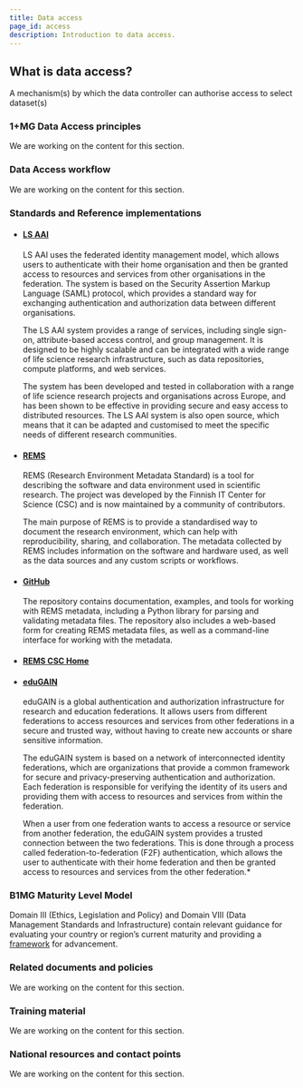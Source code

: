 ```yaml
---
title: Data access
page_id: access
description: Introduction to data access.
---
```


## What is data access?

A mechanism(s) by which the data controller can authorise access to select dataset(s)

### 1+MG Data Access principles

We are working on the content for this section.

### Data Access workflow

We are working on the content for this section.

### Standards and Reference implementations

* #### [LS AAI](https://elixir-europe.org/platforms/compute/aai/overview) 

    LS AAI uses the federated identity management model, which allows users to authenticate with their home organisation and then be granted access to resources and services from other organisations in the federation. The system is based on the Security Assertion Markup Language (SAML) protocol, which provides a standard way for exchanging authentication and authorization data between different organisations.

    The LS AAI system provides a range of services, including single sign-on, attribute-based access control, and group management. It is designed to be highly scalable and can be integrated with a wide range of life science research infrastructure, such as data repositories, compute platforms, and web services.

    The system has been developed and tested in collaboration with a range of life science research projects and organisations across Europe, and has been shown to be effective in providing secure and easy access to distributed resources. The LS AAI system is also open source, which means that it can be adapted and customised to meet the specific needs of different research communities.


* #### [REMS](https://rems-demo.rahtiapp.fi/)

    REMS (Research Environment Metadata Standard) is a tool for describing the software and data environment used in scientific research. The project was developed by the Finnish IT Center for Science (CSC) and is now maintained by a community of contributors.

    The main purpose of REMS is to provide a standardised way to document the research environment, which can help with reproducibility, sharing, and collaboration. The metadata collected by REMS includes information on the software and hardware used, as well as the data sources and any custom scripts or workflows.

* #### [GitHub](https://github.com/CSCfi/rems/)

    The repository contains documentation, examples, and tools for working with REMS metadata, including a Python library for parsing and validating metadata files. The repository also includes a web-based form for creating REMS metadata files, as well as a command-line interface for working with the metadata.

* #### [REMS CSC Home](https://www.csc.fi/en/rems-kayttovaltuuksien-hallintajarjestelma)

* #### [eduGAIN](https://edugain.org/)

    eduGAIN is a global authentication and authorization infrastructure for research and education federations. It allows users from different federations to access resources and services from other federations in a secure and trusted way, without having to create new accounts or share sensitive information.

    The eduGAIN system is based on a network of interconnected identity federations, which are organizations that provide a common framework for secure and privacy-preserving authentication and authorization. Each federation is responsible for verifying the identity of its users and providing them with access to resources and services from within the federation.
    
    When a user from one federation wants to access a resource or service from another federation, the eduGAIN system provides a trusted connection between the two federations. This is done through a process called federation-to-federation (F2F) authentication, which allows the user to authenticate with their home federation and then be granted access to resources and services from the other federation.* 


### B1MG Maturity Level Model

Domain III (Ethics, Legislation and Policy) and Domain VIII (Data Management Standards and Infrastructure) contain relevant guidance for evaluating your country or region’s current maturity and providing a [framework]((https://b1mg-project.eu/resources/maturity-level-model)) for advancement.

### Related documents and policies

We are working on the content for this section.

 
### Training material

We are working on the content for this section.


### National resources and contact points

We are working on the content for this section.




